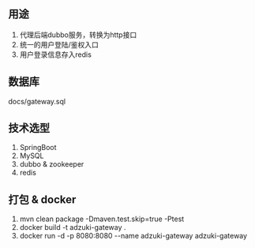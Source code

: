 
## 用途

1. 代理后端dubbo服务，转换为http接口
2. 统一的用户登陆/鉴权入口
3. 用户登录信息存入redis

## 数据库

docs/gateway.sql

## 技术选型

1. SpringBoot
2. MySQL
3. dubbo & zookeeper
4. redis

## 打包  & docker

1. mvn clean package -Dmaven.test.skip=true -Ptest
2. docker build -t adzuki-gateway .
3. docker run -d -p 8080:8080 --name adzuki-gateway adzuki-gateway
